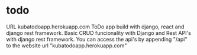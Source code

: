 # todo
URL kubatodoapp.herokuapp.com
ToDo app build with django, react and django rest framework. Basic CRUD funcionality with Django and Rest API's with django rest framework. You can access the api's by appending "/api" to the website url "kubatodoapp.herokuapp.com"
